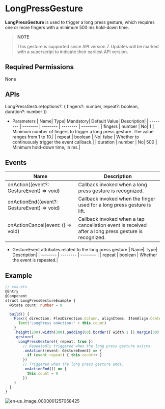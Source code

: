 # LongPressGesture

**LongPressGesture** is used to trigger a long press gesture, which requires one or more fingers with a minimum 500 ms hold-down time.

>  **NOTE**
>
>  This gesture is supported since API version 7. Updates will be marked with a superscript to indicate their earliest API version.


## Required Permissions

None


## APIs

LongPressGesture(options?: { fingers?: number, repeat?: boolean, duration?: number })

- Parameters
  | Name| Type| Mandatory| Default Value| Description|
  | -------- | -------- | -------- | -------- | -------- |
  | fingers | number | No| 1 | Minimum number of fingers to trigger a long press gesture. The value ranges from 1 to 10.|
  | repeat | boolean | No| false | Whether to continuously trigger the event callback.|
  | duration | number | No| 500 | Minimum hold-down time, in ms.|


## Events

| Name| Description|
| -------- | -------- |
| onAction((event?: GestureEvent) =&gt; void) | Callback invoked when a long press gesture is recognized.|
| onActionEnd((event?: GestureEvent) =&gt; void) | Callback invoked when the finger used for a long press gesture is lift.|
| onActionCancel(event: () =&gt; void) | Callback invoked when a tap cancellation event is received after a long press gesture is recognized.|

- GestureEvent attributes related to the long press gesture
  | Name| Type| Description|
  | -------- | -------- | -------- |
  | repeat | boolean | Whether the event is repeated.|


## Example

```ts
// xxx.ets
@Entry
@Component
struct LongPressGestureExample {
  @State count: number = 0

  build() {
    Flex({ direction: FlexDirection.Column, alignItems: ItemAlign.Center, justifyContent: FlexAlign.SpaceBetween }) {
      Text('LongPress onAction:' + this.count)
    }
    .height(200).width(300).padding(60).border({ width:1 }).margin(30)
    .gesture(
      LongPressGesture({ repeat: true })
        // Repeatedly triggered when the long press gesture exists.
        .onAction((event: GestureEvent) => {
          if (event.repeat) { this.count++ }
        })
        // Triggered when the long press gesture ends.
        .onActionEnd(() => {
          this.count = 0
        })
    )
  }
}
```

![en-us_image_0000001257058425](figures/en-us_image_0000001257058425.gif)
